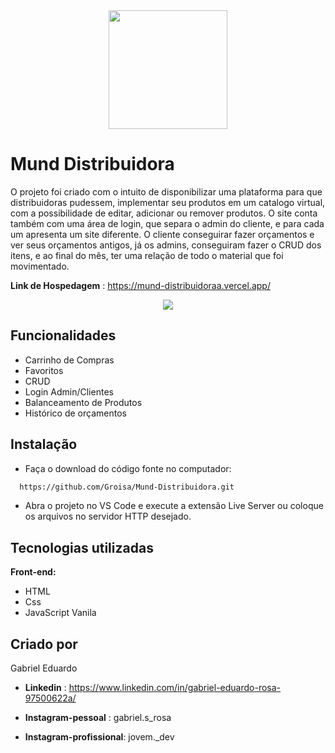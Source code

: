   <div align="center">
    <img src='https://user-images.githubusercontent.com/98929007/162553427-957c353c-b65f-4ca7-8ba9-936d26940e88.png' width='190px' heigth='196px'/ >
  </div>


# Mund Distribuidora
O projeto foi criado com o intuito de disponibilizar uma plataforma para que distribuidoras pudessem, implementar seu produtos
em um catalogo virtual, com a possibilidade de editar, adicionar ou remover produtos. O site conta também com uma área de login, que separa
o admin do cliente, e para cada um apresenta um site diferente. O cliente conseguirar fazer orçamentos e ver seus orçamentos antigos, já
os admins, conseguiram fazer o CRUD dos itens, e ao final do mês, ter uma relação de todo o material que foi movimentado.

**Link de Hospedagem** : https://mund-distribuidoraa.vercel.app/
  <div align='center'> 
    <img src="https://user-images.githubusercontent.com/98929007/162553733-b09e3b7a-78b6-46e6-b6e8-5e04a02323b9.gif" />
  </div>

## Funcionalidades

- Carrinho de Compras
- Favoritos
- CRUD
- Login Admin/Clientes
- Balanceamento de Produtos 
- Histórico de orçamentos

## Instalação

- Faça o download do código fonte no computador:

```bash
  https://github.com/Groisa/Mund-Distribuidora.git
```
- Abra o projeto no VS Code e execute a extensão Live Server ou coloque os arquivos no servidor HTTP desejado.
## Tecnologias utilizadas

**Front-end:** 
- HTML
- Css 
- JavaScript Vanila



## Criado por
Gabriel Eduardo 

- **Linkedin** : https://www.linkedin.com/in/gabriel-eduardo-rosa-97500622a/

- **Instagram-pessoal** : gabriel.s_rosa
- **Instagram-profissional**: jovem._dev
